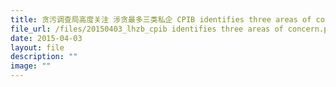```yaml
---
title: 贪污调查局高度关注 涉贪最多三类私企 CPIB identifies three areas of concern
file_url: /files/20150403_lhzb_cpib identifies three areas of concern.pdf
date: 2015-04-03
layout: file
description: ""
image: ""
---
```

